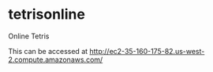 # tetrisonline
Online Tetris

This can be accessed at http://ec2-35-160-175-82.us-west-2.compute.amazonaws.com/
